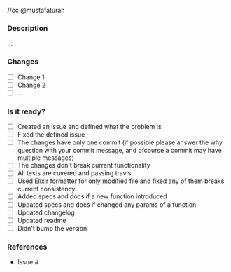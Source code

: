 //cc @mustafaturan

### Description
...

### Changes

- [ ] Change 1
- [ ] Change 2
- [ ] ...

### Is it ready?

- [ ] Created an issue and defined what the problem is
- [ ] Fixed the defined issue
- [ ] The changes have only one commit (if possible please answer the why question with your commit message, and ofcourse a commit may have multiple messages)
- [ ] The changes don't break current functionality
- [ ] All tests are covered and passing travis
- [ ] Used Elixir formatter for only modified file and fixed any of them breaks current consistency.
- [ ] Added specs and docs if a new function introduced
- [ ] Updated specs and docs if changed any params of a function
- [ ] Updated changelog
- [ ] Updated readme
- [ ] Didn't bump the version

### References

- Issue #

